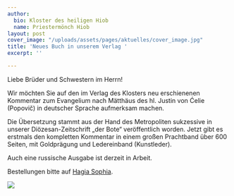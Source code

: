 ```yaml
---
author:
  bio: Kloster des heiligen Hiob
  name: Priestermönch Hiob
layout: post
cover_image: "/uploads/assets/pages/aktuelles/cover_image.jpg"
title: 'Neues Buch in unserem Verlag '
excerpt: ''

---
```

Liebe Brüder und Schwestern im Herrn!

Wir möchten Sie auf den im Verlag des Klosters neu erschienenen Kommentar zum Evangelium nach Mätthäus des hl. Justin von Ćelie (Popovič) in deutscher Sprache aufmerksam machen.

Die Übersetzung stammt aus der Hand des Metropoliten sukzessive in unserer Diözesan-Zeitschrift „der Bote“ veröffentlich worden. Jetzt gibt es erstmals den kompletten Kommentar in einem großen Prachtband über 600 Seiten, mit Goldprägung und Ledereinband (Kunstleder).

Auch eine russische Ausgabe ist derzeit in Arbeit.

Bestellungen bitte auf [Hagia Sophia](https://www.edition-hagia-sophia.de/p/hl-justin-popovic-von-celije-kommentar-zum-evangelium-nach-matthaeus).

![](https://res.cloudinary.com/hiobmon/image/upload/v1597428002/media/2020/Screenshot_2020-08-14_at_15.30.54_x4djvx.png)